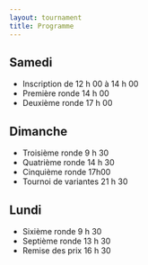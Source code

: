 ```yaml
---
layout: tournament
title: Programme
---
```


## Samedi

- Inscription de 12 h 00 à 14 h 00
- Première ronde 14 h 00
- Deuxième ronde 17 h 00

## Dimanche

- Troisième ronde 9 h 30
- Quatrième ronde 14 h 30
- Cinquième ronde 17h00
- Tournoi de variantes 21 h 30

## Lundi

- Sixième ronde 9 h 30
- Septième ronde 13 h 30
- Remise des prix 16 h 30
